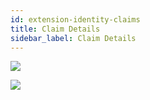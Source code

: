 ```yaml
---
id: extension-identity-claims
title: Claim Details
sidebar_label: Claim Details
---
```


<img class='centered' src='/img/extension/passport-identity-claimdetails.jpg'></img>

<img class='centered' src='/img/extension/passport-identity-claimoptions.jpg'></img>